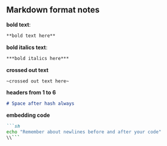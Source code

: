 ## Markdown format notes
**bold text**:
```md
**bold text here**
```
**bold italics text**:
```md
***bold italics here***
```
**crossed out text**
```md
~crossed out text here~
```
**headers from 1 to 6**
```md
# Space after hash always
```
**embedding code**
```md
```sh
echo "Remember about newlines before and after your code"
\\```
```


